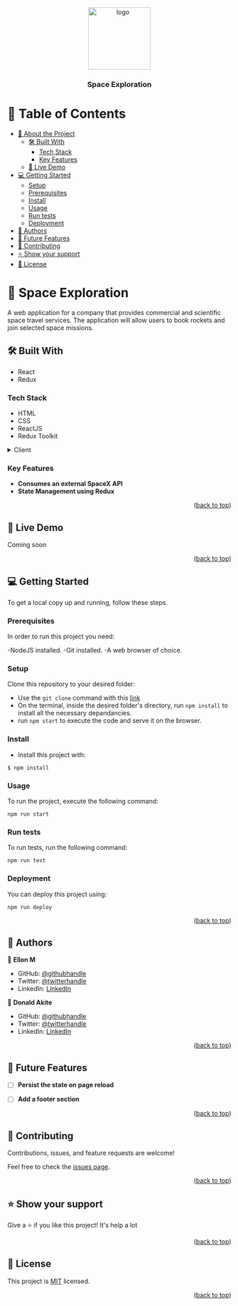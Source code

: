 
<div align="center">
  <!-- You are encouraged to replace this logo with your own! Otherwise you can also remove it. -->
  <img src="https://user-images.githubusercontent.com/67250802/216698802-34867b8d-5c03-44ac-8334-203ec08068c6.png" alt="logo" width="140"  height="auto" />
  <br/>

  <h3><b>Space Exploration</b></h3>

</div>

<!-- TABLE OF CONTENTS -->

# 📗 Table of Contents

- [📖 About the Project](#about-project)
  - [🛠 Built With](#built-with)
    - [Tech Stack](#tech-stack)
    - [Key Features](#key-features)
  - [🚀 Live Demo](#live-demo)
- [💻 Getting Started](#getting-started)
  - [Setup](#setup)
  - [Prerequisites](#prerequisites)
  - [Install](#install)
  - [Usage](#usage)
  - [Run tests](#run-tests)
  - [Deployment](#deployment)
- [👥 Authors](#authors)
- [🔭 Future Features](#future-features)
- [🤝 Contributing](#contributing)
- [⭐️ Show your support](#support)
- [📝 License](#license)

<!-- PROJECT DESCRIPTION -->

# 📖 Space Exploration <a name="about-project"></a>

A web application for a company that provides commercial and scientific space travel services. The application will allow users to book rockets and join selected space missions.

## 🛠 Built With <a name="built-with"></a>

- React 
- Redux

### Tech Stack <a name="tech-stack"></a>

- HTML
- CSS
- ReactJS
- Redux Toolkit

<details>
  <summary>Client</summary>
  <ul>
    <li><a href="https://reactjs.org/">React.js</a></li>
    <li><a href="https://reactjs.org/">Redux</a></li>
  </ul>
</details>

<!-- Features -->

### Key Features <a name="key-features"></a>

- **Consumes an external SpaceX API**
- **State Management using Redux**

<p align="right">(<a href="#readme-top">back to top</a>)</p>

<!-- LIVE DEMO -->

## 🚀 Live Demo <a name="live-demo"></a>

Coming soon

<p align="right">(<a href="#readme-top">back to top</a>)</p>

<!-- GETTING STARTED -->

## 💻 Getting Started <a name="getting-started"></a>

To get a local copy up and running, follow these steps.





### Prerequisites

In order to run this project you need:

-NodeJS installed.
-Git installed.
-A web browser of choice.

### Setup

Clone this repository to your desired folder:
 
- Use the `git clone` command with this [link](https://github.com/Ellon-M/bookstore.git)
- On the terminal, inside the desired folder's directory, run `npm install` to install all the necessary depandancies.
- run `npm start` to execute the code and serve it on the browser.

### Install

- Install this project with:

```
$ npm install
```

### Usage

To run the project, execute the following command:

```
npm run start
```

### Run tests

To run tests, run the following command:

```
npm run test
```

### Deployment

You can deploy this project using:


```
npm run deploy
```

<p align="right">(<a href="#readme-top">back to top</a>)</p>

<!-- AUTHORS -->

## 👥 Authors <a name="authors"></a>

👤 **Ellon M**

- GitHub: [@githubhandle](https://github.com/Ellon-M)
- Twitter: [@twitterhandle](https://twitter.com/ellonm4)
- LinkedIn: [LinkedIn](https://linkedin.com/in/ellon-m)

👤 **Donald Akite**

- GitHub: [@githubhandle](https://github.com/quavo19)
- Twitter: [@twitterhandle](https://twitter.com/DonaldAkite)
- LinkedIn: [LinkedIn](https://www.linkedin.com/in/donald-akite-299a31222/)

<p align="right">(<a href="#readme-top">back to top</a>)</p>

<!-- FUTURE FEATURES -->

## 🔭 Future Features <a name="future-features"></a>


- [ ] **Persist the state on page reload**
- [ ] **Add a footer section**


<p align="right">(<a href="#readme-top">back to top</a>)</p>

<!-- CONTRIBUTING -->
## 🤝 Contributing <a name="contributing"></a>

Contributions, issues, and feature requests are welcome!

Feel free to check the [issues page](https://github.com/quavo19/Math-Magician/issues).

<p align="right">(<a href="#readme-top">back to top</a>)</p>

## ⭐️ Show your support <a name="support"></a>

Give a ⭐️ if you like this project! It's help a lot

<p align="right">(<a href="#readme-top">back to top</a>)</p>

## 📝 License <a name="license"></a>

This project is [MIT](./LICENSE) licensed.

<p align="right">(<a href="#readme-top">back to top</a>)</p>
